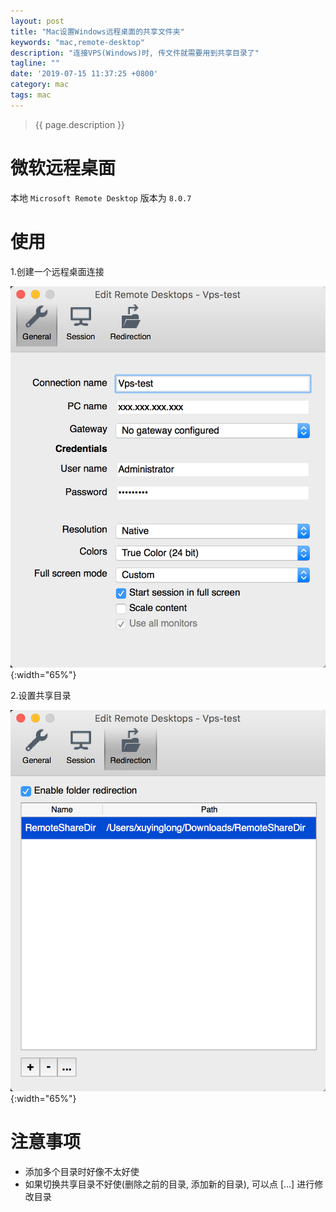 ```yaml
---
layout: post
title: "Mac设置Windows远程桌面的共享文件夹"
keywords: "mac,remote-desktop"
description: "连接VPS(Windows)时, 传文件就需要用到共享目录了"
tagline: ""
date: '2019-07-15 11:37:25 +0800'
category: mac
tags: mac
---
```

> {{ page.description }}

# 微软远程桌面
本地 `Microsoft Remote Desktop` 版本为 `8.0.7`

# 使用

1.创建一个远程桌面连接

![连接VPS设置](/assets/archives/remote-desktop-01-fs8.png){:width="65%"}

2.设置共享目录

![共享本地文件目录](/assets/archives/remote-desktop-02-fs8.png){:width="65%"}

# 注意事项 
- 添加多个目录时好像不太好使 
- 如果切换共享目录不好使(删除之前的目录, 添加新的目录), 可以点 [...] 进行修改目录


